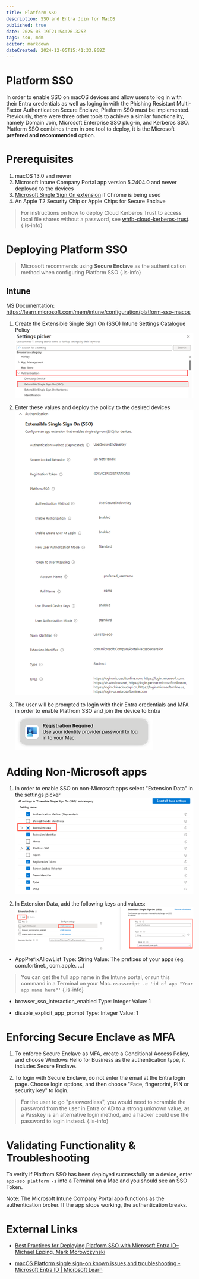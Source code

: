 ```yaml
---
title: Platform SSO
description: SSO and Entra Join for MacOS
published: true
date: 2025-05-19T21:54:26.325Z
tags: sso, mdm
editor: markdown
dateCreated: 2024-12-05T15:41:33.868Z
---
```


# Platform SSO
In order to enable SSO on macOS devices and allow users to log in with their Entra credentials as well as loging in with the Phishing Resistant Multi-Factor Authentication Secure Enclave, Platform SSO must be implemented. Previously, there were three other tools to achieve a similar functionality, namely Domain Join, Microsoft Enterprise SSO plug-in, and Kerberos SSO. Platform SSO combines them in one tool to deploy, it is the Microsoft **prefered and recommended** option.

# Prerequisites
1. macOS 13.0 and newer
2. Microsoft Intune Company Portal app version 5.2404.0 and newer deployed to the devices
3. [Microsoft Single Sign On extension](https://chromewebstore.google.com/detail/microsoft-single-sign-on/ppnbnpeolgkicgegkbkbjmhlideopiji) if Chrome is being used
4. An Apple T2 Security Chip or Apple Chips for Secure Enclave 

> For instructions on how to deploy Cloud Kerberos Trust to access local file shares without a password, see [whfb-cloud-kerberos-trust](/active-directory/whfb-cloud-kerberos-trust).
{.is-info}

# Deploying Platform SSO

> Microsoft recommends using **Secure Enclave** as the authentication method when configuring Platform SSO
{.is-info}

## Intune

MS Documentation: https://learn.microsoft.com/mem/intune/configuration/platform-sso-macos

1. Create the Extensible Single Sign On (SSO) Intune Settings Catalogue Policy 
![settings-picker-authentication-extensible-sso.png](/intune/settings-picker-authentication-extensible-sso.png)

2. Enter these values and deploy the policy to the desired devices
![intune-psso-device-profile.png](/intune/intune-psso-device-profile.png)

3. The user will be prompted to login with their Entra credentials and MFA in order to enable Platfrom SSO and join the device to Entra
![platform-sso-macos-registration-required.png](/intune/platform-sso-macos-registration-required.png)

# Adding Non-Microsoft apps
1. In order to enable SSO on non-Microsoft apps select "Extension Data" in the settings picker
![settings-picker-authentication-extensible-sso-extension-data.png](/settings-picker-authentication-extensible-sso-extension-data.png)

2.  In Extension Data, add the following keys and values:
![extension-data-appprefixallowlist.png](/extension-data-appprefixallowlist.png)

- AppPrefixAllowList 
Type: String
Value: The prefixes of your apps (eg. com.fortinet., com.apple. ...) 

> You can get the full app name in the Intune portal, or run this command in a Terminal on your Mac.
`osasscript -e 'id of app "Your app name here"'`
{.is-info}


- browser_sso_interaction_enabled 
Type: Integer
Value: 1

- disable_explicit_app_prompt 
Type: Integer
Value: 1

# Enforcing Secure Enclave as MFA
1. To enforce Secure Enclave as MFA, create a Conditional Access Policy, and choose Windows Hello for Business as the authentication type, it includes Secure Enclave.

2. To login with Secure Enclave, do not enter the email at the Entra login page. Choose login options, and then choose "Face, fingerprint, PIN or security key" to login.

> For the user to go "passwordless", you would need to scramble the password from the user in Entra or AD to a strong unknown value, as a Passkey is an alternative login method, and a hacker could use the password to login instead.
{.is-info}

# Validating Functionality & Troubleshooting
To verify if Platfrom SSO has been deployed successfully on a device, enter `app-sso platform -s` into a Terminal on a Mac and you should see an SSO Token. 

Note: The Microsoft Intune Company Portal app functions as the authentication broker. If the app stops working, the authentication breaks.

# External Links
* [Best Practices for Deploying Platform SSO with Microsoft Entra ID–Michael Epping, Mark Morowczynski](https://www.youtube.com/watch?v=NEoKLSuO3gw)

* [macOS Platform single sign-on known issues and troubleshooting - Microsoft Entra ID | Microsoft Learn](https://learn.microsoft.com/en-us/entra/identity/devices/troubleshoot-macos-platform-single-sign-on-extension)
